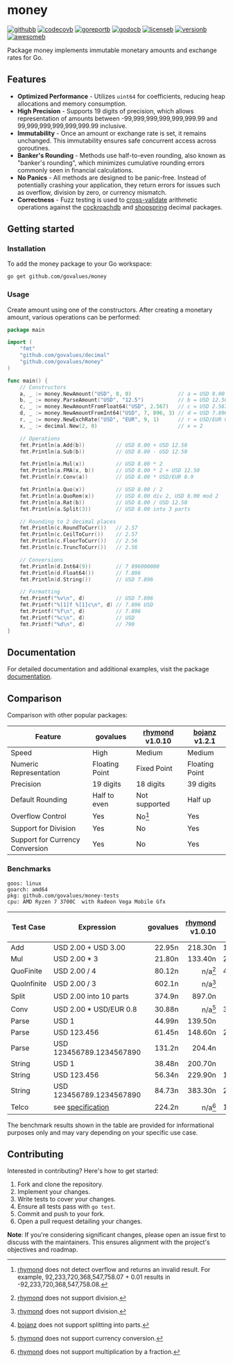 # money

[![githubb]][github]
[![codecovb]][codecov]
[![goreportb]][goreport]
[![godocb]][godoc]
[![licenseb]][license]
[![versionb]][version]
[![awesomeb]][awesome]

Package money implements immutable monetary amounts and exchange rates for Go.

## Features

- **Optimized Performance** - Utilizes `uint64` for coefficients, reducing heap
  allocations and memory consumption.
- **High Precision** - Supports 19 digits of precision, which allows representation
  of amounts between -99,999,999,999,999,999.99 and 99,999,999,999,999,999.99 inclusive.
- **Immutability** - Once an amount or exchange rate is set, it remains unchanged.
  This immutability ensures safe concurrent access across goroutines.
- **Banker's Rounding** - Methods use half-to-even rounding, also known as "banker's rounding",
  which minimizes cumulative rounding errors commonly seen in financial calculations.
- **No Panics** - All methods are designed to be panic-free.
  Instead of potentially crashing your application, they return errors for issues
  such as overflow, division by zero, or currency mismatch.
- **Correctness** - Fuzz testing is used to [cross-validate] arithmetic operations
  against the [cockroachdb] and [shopspring] decimal packages.

## Getting started

### Installation

To add the money package to your Go workspace:

```bash
go get github.com/govalues/money
```

### Usage

Create amount using one of the constructors.
After creating a monetary amount, various operations can be performed:

```go
package main

import (
    "fmt"
    "github.com/govalues/decimal"
    "github.com/govalues/money"
)

func main() {
    // Constructors
    a, _ := money.NewAmount("USD", 8, 0)               // a = USD 8.00
    b, _ := money.ParseAmount("USD", "12.5")           // b = USD 12.50
    c, _ := money.NewAmountFromFloat64("USD", 2.567)   // c = USD 2.567
    d, _ := money.NewAmountFromInt64("USD", 7, 896, 3) // d = USD 7.896
    r, _ := money.NewExchRate("USD", "EUR", 9, 1)      // r = USD/EUR 0.9
    x, _ := decimal.New(2, 0)                          // x = 2

    // Operations
    fmt.Println(a.Add(b))          // USD 8.00 + USD 12.50
    fmt.Println(a.Sub(b))          // USD 8.00 - USD 12.50

    fmt.Println(a.Mul(x))          // USD 8.00 * 2
    fmt.Println(a.FMA(x, b))       // USD 8.00 * 2 + USD 12.50
    fmt.Println(r.Conv(a))         // USD 8.00 * USD/EUR 0.9

    fmt.Println(a.Quo(x))          // USD 8.00 / 2
    fmt.Println(a.QuoRem(x))       // USD 8.00 div 2, USD 8.00 mod 2
    fmt.Println(a.Rat(b))          // USD 8.00 / USD 12.50
    fmt.Println(a.Split(3))        // USD 8.00 into 3 parts

    // Rounding to 2 decimal places
    fmt.Println(c.RoundToCurr())   // 2.57
    fmt.Println(c.CeilToCurr())    // 2.57
    fmt.Println(c.FloorToCurr())   // 2.56
    fmt.Println(c.TruncToCurr())   // 2.56

    // Conversions
    fmt.Println(d.Int64(9))        // 7 896000000
    fmt.Println(d.Float64())       // 7.896
    fmt.Println(d.String())        // USD 7.896

    // Formatting
    fmt.Printf("%v\n", d)          // USD 7.896
    fmt.Printf("%[1]f %[1]c\n", d) // 7.896 USD
    fmt.Printf("%f\n", d)          // 7.896
    fmt.Printf("%c\n", d)          // USD
    fmt.Printf("%d\n", d)          // 790
}
```

## Documentation

For detailed documentation and additional examples, visit the package
[documentation](https://pkg.go.dev/github.com/govalues/money#pkg-examples).

## Comparison

Comparison with other popular packages:

| Feature                         | govalues       | [rhymond] v1.0.10 | [bojanz] v1.2.1 |
| ------------------------------- | -------------- | ----------------- | --------------- |
| Speed                           | High           | Medium            | Medium          |
| Numeric Representation          | Floating Point | Fixed Point       | Floating Point  |
| Precision                       | 19 digits      | 18 digits         | 39 digits       |
| Default Rounding                | Half to even   | Not supported     | Half up         |
| Overflow Control                | Yes            | No[^wrap]         | Yes             |
| Support for Division            | Yes            | No                | Yes             |
| Support for Currency Conversion | Yes            | No                | Yes             |

[^wrap]: [rhymond] does not detect overflow and returns an invalid result.
For example, 92,233,720,368,547,758.07 + 0.01 results in -92,233,720,368,547,758.08.

### Benchmarks

```text
goos: linux
goarch: amd64
pkg: github.com/govalues/money-tests
cpu: AMD Ryzen 7 3700C  with Radeon Vega Mobile Gfx 
```

| Test Case   | Expression               | govalues | [rhymond] v1.0.10 | [bojanz] v1.2.1 | govalues vs rhymond | govalues vs bojanz |
| ----------- | ------------------------ | -------: | ----------------: | --------------: | ------------------: | -----------------: |
| Add         | USD 2.00 + USD 3.00      |   22.95n |           218.30n |         144.10n |            +851.41% |           +528.02% |
| Mul         | USD 2.00 * 3             |   21.80n |           133.40n |         239.60n |            +511.79% |           +998.83% |
| QuoFinite   | USD 2.00 / 4             |   80.12n |       n/a[^nodiv] |         468.05n |                 n/a |           +484.19% |
| QuoInfinite | USD 2.00 / 3             |   602.1n |       n/a[^nodiv] |          512.4n |                 n/a |            -14.91% |
| Split       | USD 2.00 into 10 parts   |   374.9n |            897.0n |   n/a[^nosplit] |            +139.28% |                n/a |
| Conv        | USD 2.00 * USD/EUR 0.8   |   30.88n |      n/a[^noconv] |         348.50n |                 n/a |          +1028.38% |
| Parse       | USD 1                    |   44.99n |           139.50n |          99.09n |            +210.07% |           +120.26% |
| Parse       | USD 123.456              |   61.45n |           148.60n |         240.90n |            +141.82% |           +292.03% |
| Parse       | USD 123456789.1234567890 |   131.2n |            204.4n |          253.0n |             +55.85% |            +92.87% |
| String      | USD 1                    |   38.48n |           200.70n |          89.92n |            +421.50% |           +133.65% |
| String      | USD 123.456              |   56.34n |           229.90n |         127.05n |            +308.02% |           +125.49% |
| String      | USD 123456789.1234567890 |   84.73n |           383.30n |         277.55n |            +352.38% |           +227.57% |
| Telco       | see [specification]      |   224.2n |   n/a[^nofracmul] |         1944.0n |                 n/a |           +766.89% |

[^nodiv]: [rhymond] does not support division.

[^noconv]: [rhymond] does not support currency conversion.

[^nofracmul]: [rhymond] does not support multiplication by a fraction.

[^nosplit]: [bojanz] does not support splitting into parts.

The benchmark results shown in the table are provided for informational purposes
only and may vary depending on your specific use case.

## Contributing

Interested in contributing? Here's how to get started:

1. Fork and clone the repository.
1. Implement your changes.
1. Write tests to cover your changes.
1. Ensure all tests pass with `go test`.
1. Commit and push to your fork.
1. Open a pull request detailing your changes.

**Note**: If you're considering significant changes, please open an issue first to
discuss with the maintainers.
This ensures alignment with the project's objectives and roadmap.

[codecov]: https://codecov.io/gh/govalues/money
[codecovb]: https://img.shields.io/codecov/c/github/govalues/money/main?color=brightcolor
[goreport]: https://goreportcard.com/report/github.com/govalues/money
[goreportb]: https://goreportcard.com/badge/github.com/govalues/money
[github]: https://github.com/govalues/money/actions/workflows/go.yml
[githubb]: https://img.shields.io/github/actions/workflow/status/govalues/money/go.yml
[godoc]: https://pkg.go.dev/github.com/govalues/money#section-documentation
[godocb]: https://img.shields.io/badge/go.dev-reference-blue
[version]: https://go.dev/dl
[versionb]: https://img.shields.io/github/go-mod/go-version/govalues/money?label=go
[license]: https://en.wikipedia.org/wiki/MIT_License
[licenseb]: https://img.shields.io/github/license/govalues/money?color=blue
[awesome]: https://github.com/avelino/awesome-go#financial
[awesomeb]: https://awesome.re/mentioned-badge.svg
[rhymond]: https://pkg.go.dev/github.com/Rhymond/go-money
[bojanz]: https://pkg.go.dev/github.com/bojanz/currency
[cockroachdb]: https://pkg.go.dev/github.com/cockroachdb/apd
[shopspring]: https://pkg.go.dev/github.com/shopspring/decimal
[specification]: https://speleotrove.com/decimal/telcoSpec.html
[cross-validate]: https://github.com/govalues/decimal-tests/blob/main/decimal_fuzz_test.go
